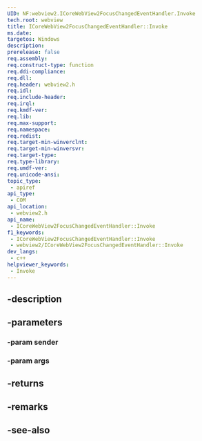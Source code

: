 ```yaml
---
UID: NF:webview2.ICoreWebView2FocusChangedEventHandler.Invoke
tech.root: webview
title: ICoreWebView2FocusChangedEventHandler::Invoke
ms.date: 
targetos: Windows
description: 
prerelease: false
req.assembly: 
req.construct-type: function
req.ddi-compliance: 
req.dll: 
req.header: webview2.h
req.idl: 
req.include-header: 
req.irql: 
req.kmdf-ver: 
req.lib: 
req.max-support: 
req.namespace: 
req.redist: 
req.target-min-winverclnt: 
req.target-min-winversvr: 
req.target-type: 
req.type-library: 
req.umdf-ver: 
req.unicode-ansi: 
topic_type:
 - apiref
api_type:
 - COM
api_location:
 - webview2.h
api_name:
 - ICoreWebView2FocusChangedEventHandler::Invoke
f1_keywords:
 - ICoreWebView2FocusChangedEventHandler::Invoke
 - webview2/ICoreWebView2FocusChangedEventHandler::Invoke
dev_langs:
 - c++
helpviewer_keywords:
 - Invoke
---
```


## -description

## -parameters

### -param sender

### -param args

## -returns

## -remarks

## -see-also


